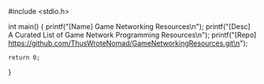#include <stdio.h>

int main()
{
    printf("[Name] Game Networking Resources\n");
    printf("[Desc] A Curated List of Game Network Programming Resources\n");
    printf("[Repo] https://github.com/ThusWroteNomad/GameNetworkingResources.git\n");

    return 0;
}
